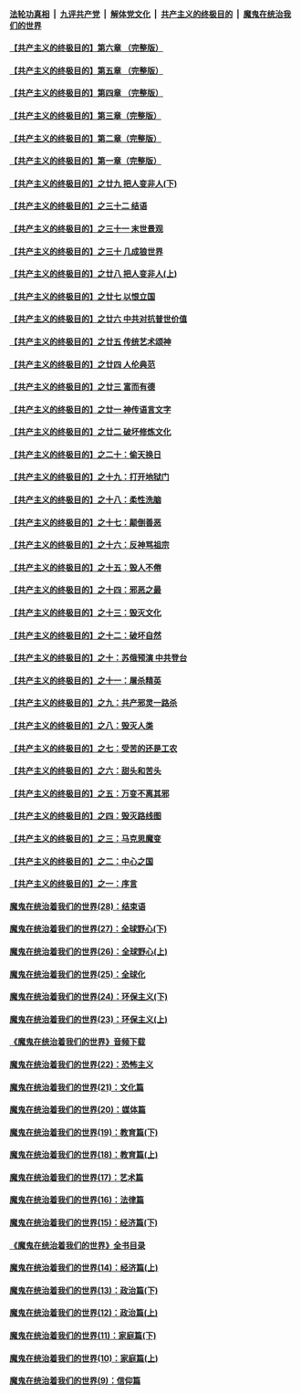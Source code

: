 ####  [法轮功真相](../../../../basic/blob/master/README.md?t=05010331) &nbsp;|&nbsp; [九评共产党](../../../../9ping.md/blob/master/README.md?t=05010331) &nbsp;|&nbsp; [解体党文化](../../../../jtdwh.md/blob/master/README.md?t=05010331)  &nbsp;|&nbsp; [共产主义的终极目的](../../../../gczydzjmd.md/blob/master/README.md?t=05010331) &nbsp;|&nbsp; [魔鬼在统治我们的世界](../../../../mgztzwmdsj.md/blob/master/README.md?t=05010331) 

#### [【共产主义的终极目的】第六章 （完整版）](../pages/nsc422/n11428913.md?t=05010331) 

#### [【共产主义的终极目的】第五章 （完整版）](../pages/nsc422/n11428912.md?t=05010331) 

#### [【共产主义的终极目的】第四章 （完整版）](../pages/nsc422/n11428907.md?t=05010331) 

#### [【共产主义的终极目的】第三章（完整版）](../pages/nsc422/n11428848.md?t=05010331) 

#### [【共产主义的终极目的】第二章（完整版）](../pages/nsc422/n11428831.md?t=05010331) 

#### [【共产主义的终极目的】第一章（完整版）](../pages/nsc422/n11417651.md?t=05010331) 

#### [【共产主义的终极目的】之廿九 把人变非人(下)](../pages/nsc422/n11344140.md?t=05010331) 

#### [【共产主义的终极目的】之三十二 结语](../pages/nsc422/n11360535.md?t=05010331) 

#### [【共产主义的终极目的】之三十一 末世景观](../pages/nsc422/n11351129.md?t=05010331) 

#### [【共产主义的终极目的】之三十 几成狼世界](../pages/nsc422/n11348280.md?t=05010331) 

#### [【共产主义的终极目的】之廿八 把人变非人(上)](../pages/nsc422/n11340492.md?t=05010331) 

#### [【共产主义的终极目的】之廿七 以恨立国](../pages/nsc422/n11336944.md?t=05010331) 

#### [【共产主义的终极目的】之廿六 中共对抗普世价值](../pages/nsc422/n11324785.md?t=05010331) 

#### [【共产主义的终极目的】之廿五 传统艺术颂神](../pages/nsc422/n11296396.md?t=05010331) 

#### [【共产主义的终极目的】之廿四 人伦典范](../pages/nsc422/n11296397.md?t=05010331) 

#### [【共产主义的终极目的】之廿三 富而有德](../pages/nsc422/n11283598.md?t=05010331) 

#### [【共产主义的终极目的】之廿一 神传语言文字](../pages/nsc422/n11263265.md?t=05010331) 

#### [【共产主义的终极目的】之廿二 破坏修炼文化](../pages/nsc422/n11245728.md?t=05010331) 

#### [【共产主义的终极目的】之二十：偷天换日](../pages/nsc422/n11238846.md?t=05010331) 

#### [【共产主义的终极目的】之十九：打开地狱门](../pages/nsc422/n11206376.md?t=05010331) 

#### [【共产主义的终极目的】之十八：柔性洗脑](../pages/nsc422/n11199994.md?t=05010331) 

#### [【共产主义的终极目的】之十七：颠倒善恶](../pages/nsc422/n11179782.md?t=05010331) 

#### [【共产主义的终极目的】之十六：反神骂祖宗](../pages/nsc422/n11166798.md?t=05010331) 

#### [【共产主义的终极目的】之十五：毁人不倦](../pages/nsc422/n11166792.md?t=05010331) 

#### [【共产主义的终极目的】之十四：邪恶之最](../pages/nsc422/n11150249.md?t=05010331) 

#### [【共产主义的终极目的】之十三：毁灭文化](../pages/nsc422/n11135227.md?t=05010331) 

#### [【共产主义的终极目的】之十二：破坏自然](../pages/nsc422/n11135214.md?t=05010331) 

#### [【共产主义的终极目的】之十：苏俄预演 中共登台](../pages/nsc422/n11118424.md?t=05010331) 

#### [【共产主义的终极目的】之十一：屠杀精英](../pages/nsc422/n11118442.md?t=05010331) 

#### [【共产主义的终极目的】之九：共产邪灵一路杀](../pages/nsc422/n11114139.md?t=05010331) 

#### [【共产主义的终极目的】之八：毁灭人类](../pages/nsc422/n11108503.md?t=05010331) 

#### [【共产主义的终极目的】之七：受苦的还是工农](../pages/nsc422/n11101809.md?t=05010331) 

#### [【共产主义的终极目的】之六：甜头和苦头](../pages/nsc422/n11096971.md?t=05010331) 

#### [【共产主义的终极目的】之五：万变不离其邪](../pages/nsc422/n11091285.md?t=05010331) 

#### [【共产主义的终极目的】之四：毁灭路线图](../pages/nsc422/n11086284.md?t=05010331) 

#### [【共产主义的终极目的】之三：马克思魔变](../pages/nsc422/n11061941.md?t=05010331) 

#### [【共产主义的终极目的】之二：中心之国](../pages/nsc422/n11047728.md?t=05010331) 

#### [【共产主义的终极目的】之一：序言](../pages/nsc422/n11086077.md?t=05010331) 

#### [魔鬼在统治着我们的世界(28)：结束语](../pages/nsc422/n10936246.md?t=05010331) 

#### [魔鬼在统治着我们的世界(27)：全球野心(下)](../pages/nsc422/n10928319.md?t=05010331) 

#### [魔鬼在统治着我们的世界(26)：全球野心(上)](../pages/nsc422/n10900318.md?t=05010331) 

#### [魔鬼在统治着我们的世界(25)：全球化](../pages/nsc422/n10788205.md?t=05010331) 

#### [魔鬼在统治着我们的世界(24)：环保主义(下)](../pages/nsc422/n10695307.md?t=05010331) 

#### [魔鬼在统治着我们的世界(23)：环保主义(上)](../pages/nsc422/n10688613.md?t=05010331) 

#### [《魔鬼在统治着我们的世界》音频下载](../pages/nsc422/n10635553.md?t=05010331) 

#### [魔鬼在统治着我们的世界(22)：恐怖主义](../pages/nsc422/n10614727.md?t=05010331) 

#### [魔鬼在统治着我们的世界(21)：文化篇](../pages/nsc422/n10597706.md?t=05010331) 

#### [魔鬼在统治着我们的世界(20)：媒体篇](../pages/nsc422/n10586579.md?t=05010331) 

#### [魔鬼在统治着我们的世界(19)：教育篇(下)](../pages/nsc422/n10564808.md?t=05010331) 

#### [魔鬼在统治着我们的世界(18)：教育篇(上)](../pages/nsc422/n10526970.md?t=05010331) 

#### [魔鬼在统治着我们的世界(17)：艺术篇](../pages/nsc422/n10499093.md?t=05010331) 

#### [魔鬼在统治着我们的世界(16)：法律篇](../pages/nsc422/n10485969.md?t=05010331) 

#### [魔鬼在统治着我们的世界(15)：经济篇(下)](../pages/nsc422/n10469975.md?t=05010331) 

#### [《魔鬼在统治着我们的世界》全书目录](../pages/nsc422/n10464261.md?t=05010331) 

#### [魔鬼在统治着我们的世界(14)：经济篇(上)](../pages/nsc422/n10457370.md?t=05010331) 

#### [魔鬼在统治着我们的世界(13)：政治篇(下)](../pages/nsc422/n10448270.md?t=05010331) 

#### [魔鬼在统治着我们的世界(12)：政治篇(上)](../pages/nsc422/n10444576.md?t=05010331) 

#### [魔鬼在统治着我们的世界(11)：家庭篇(下)](../pages/nsc422/n10440961.md?t=05010331) 

#### [魔鬼在统治着我们的世界(10)：家庭篇(上)](../pages/nsc422/n10435448.md?t=05010331) 

#### [魔鬼在统治着我们的世界(9)：信仰篇](../pages/nsc422/n10432159.md?t=05010331) 

